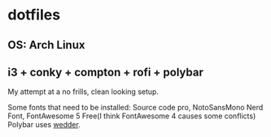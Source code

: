 # dotfiles
## OS: Arch Linux  
## i3 + conky + compton + rofi + polybar

My attempt at a no frills, clean looking setup. 

Some fonts that need to be installed:
Source code pro, NotoSansMono Nerd Font, FontAwesome 5 Free(I think FontAwesome 4 causes some conflicts)  
Polybar uses [wedder](https://github.com/awersching/wedder).





